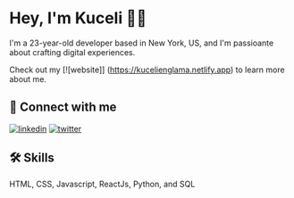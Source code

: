 
#  Hey, I'm Kuceli 👋🏾


I'm a 23-year-old developer based in New York, US, and I'm passioante about crafting digital experiences. 

Check out my [![website]] (https://kucelienglama.netlify.app) to learn more about me. 



## 🔗 Connect with me
[![linkedin](https://img.shields.io/badge/linkedin-0A66C2?style=for-the-badge&logo=linkedin&logoColor=white)](https://www.linkedin.com/in/kucelienglama/)
[![twitter](https://img.shields.io/badge/twitter-1DA1F2?style=for-the-badge&logo=twitter&logoColor=white)](https://twitter.com/englama_)


## 🛠 Skills
 HTML, CSS, Javascript, ReactJs, Python, and SQL


